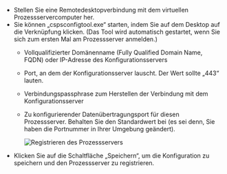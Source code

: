 * Stellen Sie eine Remotedesktopverbindung mit dem virtuellen Prozessservercomputer her.
* Sie können „cspsconfigtool.exe“ starten, indem Sie auf dem Desktop auf die Verknüpfung klicken. (Das Tool wird automatisch gestartet, wenn Sie sich zum ersten Mal am Prozessserver anmelden.)
  - Vollqualifizierter Domänenname (Fully Qualified Domain Name, FQDN) oder IP-Adresse des Konfigurationsservers
  - Port, an dem der Konfigurationsserver lauscht. Der Wert sollte „443“ lauten.
  - Verbindungspassphrase zum Herstellen der Verbindung mit dem Konfigurationsserver
  - Zu konfigurierender Datenübertragungsport für diesen Prozessserver. Behalten Sie den Standardwert bei (es sei denn, Sie haben die Portnummer in Ihrer Umgebung geändert).

    ![Registrieren des Prozessservers](./media/site-recovery-vmware-register-process-server/register-ps.png)
* Klicken Sie auf die Schaltfläche „Speichern“, um die Konfiguration zu speichern und den Prozessserver zu registrieren.
